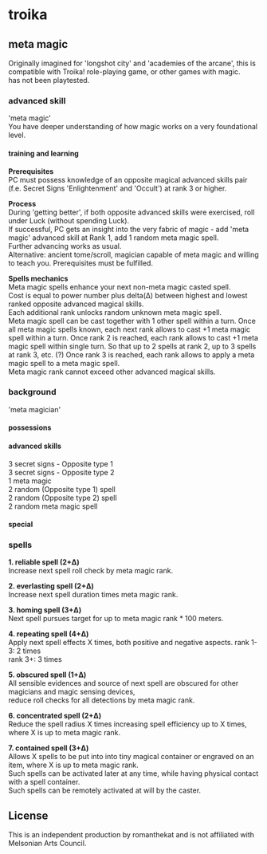 # troika


## meta magic
Originally imagined for 'longshot city' and 'academies of the arcane', this is compatible with Troika! role-playing game, or other games with magic.  
has not been playtested.

### advanced skill
'meta magic'  
You have deeper understanding of how magic works on a very foundational level.

#### training and learning
**Prerequisites**  
PC must possess knowledge of an opposite magical advanced skills pair (f.e. Secret Signs 'Enlightenment' and 'Occult') at rank 3 or higher. 

**Process**  
During 'getting better', if both opposite advanced skills were exercised, roll under Luck (without spending Luck).   
If successful, PC gets an insight into the very fabric of magic - add 'meta magic' advanced skill at Rank 1, add 1 random meta magic spell.  
Further advancing works as usual.  
Alternative: ancient tome/scroll, magician capable of meta magic and willing to teach you. Prerequisites must be fulfilled.

**Spells mechanics**  
Meta magic spells enhance your next non-meta magic casted spell.  
Cost is equal to power number plus delta(Δ) between highest and lowest ranked opposite advanced magical skills.  
Each additional rank unlocks random unknown meta magic spell.  
Meta magic spell can be cast together with 1 other spell within a turn.
Once all meta magic spells known, each next rank allows to cast +1 meta magic spell within a turn. 
Once rank 2 is reached, each rank allows to cast +1 meta magic spell within single turn. So that up to 2 spells at rank 2, up to 3 spells at rank 3, etc.
(?) Once rank 3 is reached, each rank allows to apply a meta magic spell to a meta magic spell.  
Meta magic rank cannot exceed other advanced magical skills.  

### background
'meta magician'
#### possessions
#### advanced skills
3 secret signs - Opposite type 1  
3 secret signs - Opposite type 2     
1 meta magic  
2 random (Opposite type 1) spell  
2 random (Opposite type 2) spell  
2 random meta magic spell  
#### special


### spells
**1. reliable spell (2+Δ)**  
Increase next spell roll check by meta magic rank.

**2. everlasting spell (2+Δ)**  
Increase next spell duration times meta magic rank.

**3. homing spell (3+Δ)**  
Next spell pursues target for up to meta magic rank * 100 meters. 

**4. repeating spell (4+Δ)**  
Apply next spell effects X times, both positive and negative aspects.
rank 1-3: 2 times  
rank 3+: 3 times

**5. obscured spell (1+Δ)**  
All sensible evidences and source of next spell are obscured for other magicians and magic sensing devices,  
reduce roll checks for all detections by meta magic rank.  

**6. concentrated spell (2+Δ)**  
Reduce the spell radius X times increasing spell efficiency up to X times, where X is up to meta magic rank.  

**7. contained spell (3+Δ)**  
Allows X spells to be put into into tiny magical container or engraved on an item, where X is up to meta magic rank.  
Such spells can be activated later at any time, while having physical contact with a spell container.  
Such spells can be remotely activated at will by the caster.  

## License
This is an independent production by romanthekat and is not affiliated with Melsonian Arts Council. 
